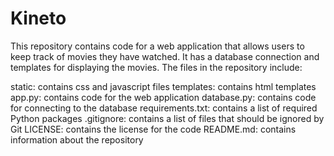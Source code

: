 # Kineto

This repository contains code for a web application that allows users to keep track of movies they have watched. It has a database connection and templates for displaying the movies. The files in the repository include:

static: contains css and javascript files
templates: contains html templates
app.py: contains code for the web application
database.py: contains code for connecting to the database
requirements.txt: contains a list of required Python packages
.gitignore: contains a list of files that should be ignored by Git
LICENSE: contains the license for the code
README.md: contains information about the repository
